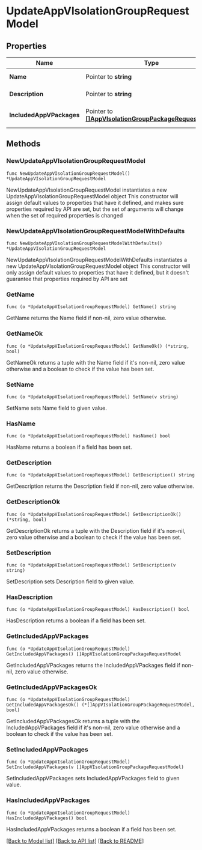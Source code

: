 # UpdateAppVIsolationGroupRequestModel

## Properties

Name | Type | Description | Notes
------------ | ------------- | ------------- | -------------
**Name** | Pointer to **string** | Name of IsolationGroup | [optional] 
**Description** | Pointer to **string** | Description of IsolationGroup | [optional] 
**IncludedAppVPackages** | Pointer to [**[]AppVIsolationGroupPackageRequestModel**](AppVIsolationGroupPackageRequestModel.md) | Included AppV packages | [optional] 

## Methods

### NewUpdateAppVIsolationGroupRequestModel

`func NewUpdateAppVIsolationGroupRequestModel() *UpdateAppVIsolationGroupRequestModel`

NewUpdateAppVIsolationGroupRequestModel instantiates a new UpdateAppVIsolationGroupRequestModel object
This constructor will assign default values to properties that have it defined,
and makes sure properties required by API are set, but the set of arguments
will change when the set of required properties is changed

### NewUpdateAppVIsolationGroupRequestModelWithDefaults

`func NewUpdateAppVIsolationGroupRequestModelWithDefaults() *UpdateAppVIsolationGroupRequestModel`

NewUpdateAppVIsolationGroupRequestModelWithDefaults instantiates a new UpdateAppVIsolationGroupRequestModel object
This constructor will only assign default values to properties that have it defined,
but it doesn't guarantee that properties required by API are set

### GetName

`func (o *UpdateAppVIsolationGroupRequestModel) GetName() string`

GetName returns the Name field if non-nil, zero value otherwise.

### GetNameOk

`func (o *UpdateAppVIsolationGroupRequestModel) GetNameOk() (*string, bool)`

GetNameOk returns a tuple with the Name field if it's non-nil, zero value otherwise
and a boolean to check if the value has been set.

### SetName

`func (o *UpdateAppVIsolationGroupRequestModel) SetName(v string)`

SetName sets Name field to given value.

### HasName

`func (o *UpdateAppVIsolationGroupRequestModel) HasName() bool`

HasName returns a boolean if a field has been set.

### GetDescription

`func (o *UpdateAppVIsolationGroupRequestModel) GetDescription() string`

GetDescription returns the Description field if non-nil, zero value otherwise.

### GetDescriptionOk

`func (o *UpdateAppVIsolationGroupRequestModel) GetDescriptionOk() (*string, bool)`

GetDescriptionOk returns a tuple with the Description field if it's non-nil, zero value otherwise
and a boolean to check if the value has been set.

### SetDescription

`func (o *UpdateAppVIsolationGroupRequestModel) SetDescription(v string)`

SetDescription sets Description field to given value.

### HasDescription

`func (o *UpdateAppVIsolationGroupRequestModel) HasDescription() bool`

HasDescription returns a boolean if a field has been set.

### GetIncludedAppVPackages

`func (o *UpdateAppVIsolationGroupRequestModel) GetIncludedAppVPackages() []AppVIsolationGroupPackageRequestModel`

GetIncludedAppVPackages returns the IncludedAppVPackages field if non-nil, zero value otherwise.

### GetIncludedAppVPackagesOk

`func (o *UpdateAppVIsolationGroupRequestModel) GetIncludedAppVPackagesOk() (*[]AppVIsolationGroupPackageRequestModel, bool)`

GetIncludedAppVPackagesOk returns a tuple with the IncludedAppVPackages field if it's non-nil, zero value otherwise
and a boolean to check if the value has been set.

### SetIncludedAppVPackages

`func (o *UpdateAppVIsolationGroupRequestModel) SetIncludedAppVPackages(v []AppVIsolationGroupPackageRequestModel)`

SetIncludedAppVPackages sets IncludedAppVPackages field to given value.

### HasIncludedAppVPackages

`func (o *UpdateAppVIsolationGroupRequestModel) HasIncludedAppVPackages() bool`

HasIncludedAppVPackages returns a boolean if a field has been set.


[[Back to Model list]](../README.md#documentation-for-models) [[Back to API list]](../README.md#documentation-for-api-endpoints) [[Back to README]](../README.md)


